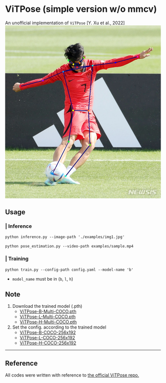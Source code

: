 # ViTPose (simple version w/o mmcv)
An unofficial implementation of `ViTPose` [Y. Xu et al., 2022] <br>
![result_image](./examples/img1_result.jpg "Result Image")

## Usage
### | **Inference**
```
python inference.py --image-path './examples/img1.jpg'
```

```
python pose_estimation.py --video-path examples/sample.mp4

```

### | **Training**
```
python train.py --config-path config.yaml --model-name 'b'
```
- `model_name` must be in (`b`, `l`, `h`)


## Note
1.  Download the trained model (.pth)
    - [ViTPose-B-Multi-COCO.pth](https://1drv.ms/u/s!AimBgYV7JjTlgSrlMB093JzJtqq-?e=Jr5S3R)
    - [ViTPose-L-Multi-COCO.pth](https://1drv.ms/u/s!AimBgYV7JjTlgTBm3dCVmBUbHYT6?e=fHUrTq)
    - [ViTPose-H-Multi-COCO.pth](https://1drv.ms/u/s!AimBgYV7JjTlgS5rLeRAJiWobCdh?e=41GsDd)
2. Set the config. according to the trained model
    - [ViTPose-B-COCO-256x192](/Users/jaehyun/workspace/ViTPose_pytorch/configs/ViTPose_base_coco_256x192.py) 
    - [ViTPose-L-COCO-256x192](/Users/jaehyun/workspace/ViTPose_pytorch/configs/ViTPose_large_coco_256x192.py) 
    - [ViTPose-H-COCO-256x192](/Users/jaehyun/workspace/ViTPose_pytorch/configs/ViTPose_huge_coco_256x192.py) 

---
## Reference
All codes were written with reference to [the official ViTPose repo.](https://github.com/ViTAE-Transformer/ViTPose)